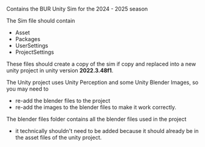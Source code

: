 Contains the BUR Unity Sim for the 2024 - 2025 season

The Sim file should contain
- Asset
- Packages
- UserSettings
- ProjectSettings

These files should create a copy of the sim if copy and replaced into a new unity project in unity version **2022.3.48f1**.

The Unity project uses Unity Perception and some Unity Blender Images, so you may need to 
- re-add the blender files to the project
- re-add the images to the blender files to make it work correctly.

The blender files folder contains all the blender files used in the project
- it technically shouldn't need to be added because it should already be in the asset files of the unity project.
